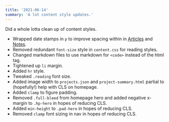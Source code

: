 ```yaml
---
title: '2021-06-14'
summary: 'A lot content style updates.'
---
```


Did a whole lotta clean up of content styles.

* Wrapped  date stamps in ```p``` to improve spacing within in [Articles](/articles/) and [Notes](/notes/).
* Removed redundant ```font-size``` style in ```content.css``` for reading styles.
* Changed markdown files to use markdown for ```<code>``` instead of the html tag.
* Tightened up ```li``` margin.
* Added ```hr``` style.
* Tweaked ```.reading``` font size.
* Added image width to ```projects.json``` and ```project-summary.html``` partial to (hopefully!) help with CLS on homepage.
* Added ```clamp``` to figure padding.
* Removed ```.full-bleed``` from homepage hero and added negative x-margin to ```.hp-hero``` in hopes of reducing CLS.
* Added ```min-height``` to ```.pad-hero``` in hopes of reducing CLS.
* Removed ```clamp``` font sizing in nav in hopes of reducing CLS.
